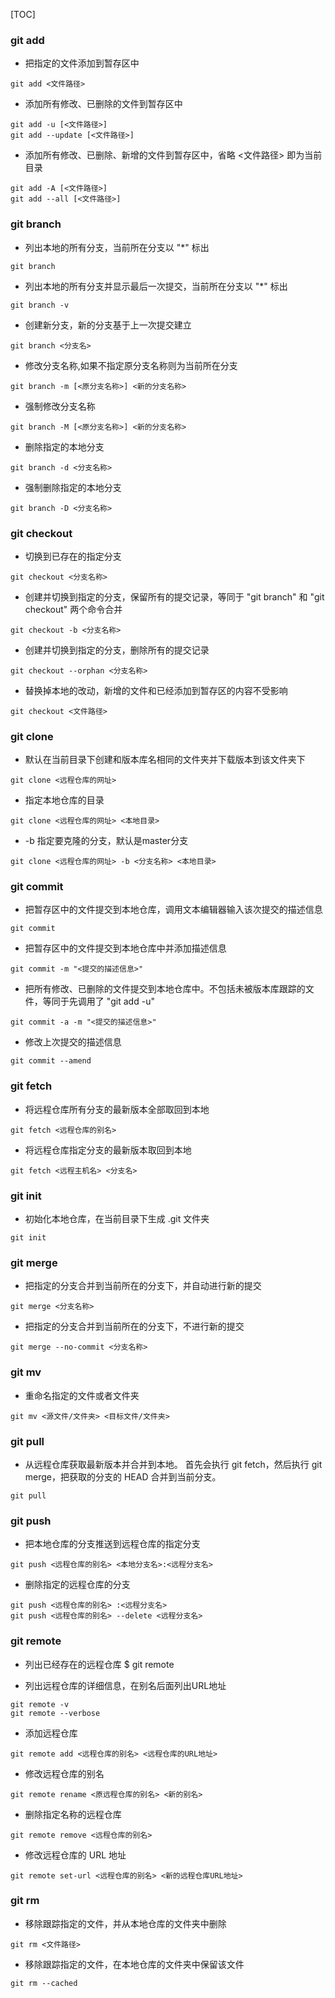 [TOC]

### git add

- 把指定的文件添加到暂存区中

```shell
git add <文件路径>
```

- 添加所有修改、已删除的文件到暂存区中

```shell
git add -u [<文件路径>]
git add --update [<文件路径>]
```

- 添加所有修改、已删除、新增的文件到暂存区中，省略 <文件路径> 即为当前目录

```shell
git add -A [<文件路径>]
git add --all [<文件路径>]
```

### git branch

- 列出本地的所有分支，当前所在分支以 "*" 标出

```shell
git branch
```

- 列出本地的所有分支并显示最后一次提交，当前所在分支以 "*" 标出

```shell
git branch -v
```

- 创建新分支，新的分支基于上一次提交建立

```shell
git branch <分支名>
```

- 修改分支名称,如果不指定原分支名称则为当前所在分支

```shell
git branch -m [<原分支名称>] <新的分支名称>
```

- 强制修改分支名称

```shell
git branch -M [<原分支名称>] <新的分支名称>
```

- 删除指定的本地分支

```shell
git branch -d <分支名称>
```

- 强制删除指定的本地分支

```shell
git branch -D <分支名称>
```

### git checkout

- 切换到已存在的指定分支

```shell
git checkout <分支名称>
```

- 创建并切换到指定的分支，保留所有的提交记录，等同于 "git branch" 和 "git checkout" 两个命令合并

```shell
git checkout -b <分支名称>
```

- 创建并切换到指定的分支，删除所有的提交记录

```shell
git checkout --orphan <分支名称>
```

- 替换掉本地的改动，新增的文件和已经添加到暂存区的内容不受影响

```shell
git checkout <文件路径>
```

### git clone

- 默认在当前目录下创建和版本库名相同的文件夹并下载版本到该文件夹下

```shell
git clone <远程仓库的网址>
```

- 指定本地仓库的目录

```shell
git clone <远程仓库的网址> <本地目录>
```

- -b 指定要克隆的分支，默认是master分支

```shell
git clone <远程仓库的网址> -b <分支名称> <本地目录>
```

### git commit

- 把暂存区中的文件提交到本地仓库，调用文本编辑器输入该次提交的描述信息

```shell
git commit
```

- 把暂存区中的文件提交到本地仓库中并添加描述信息

```shell
git commit -m "<提交的描述信息>"
```

- 把所有修改、已删除的文件提交到本地仓库中。不包括未被版本库跟踪的文件，等同于先调用了 "git add -u"

```shell
git commit -a -m "<提交的描述信息>"
```

- 修改上次提交的描述信息

```shell
git commit --amend
```

### git fetch

- 将远程仓库所有分支的最新版本全部取回到本地

```shell
git fetch <远程仓库的别名>
```

- 将远程仓库指定分支的最新版本取回到本地

```shell
git fetch <远程主机名> <分支名>
```

### git init

- 初始化本地仓库，在当前目录下生成 .git 文件夹

```shell
git init
```

### git merge

- 把指定的分支合并到当前所在的分支下，并自动进行新的提交

```shell
git merge <分支名称>
```

- 把指定的分支合并到当前所在的分支下，不进行新的提交

```shell
git merge --no-commit <分支名称>
```

### git mv

- 重命名指定的文件或者文件夹

```shell
git mv <源文件/文件夹> <目标文件/文件夹>
```

### git pull

- 从远程仓库获取最新版本并合并到本地。 首先会执行 git fetch，然后执行 git merge，把获取的分支的 HEAD 合并到当前分支。

```shell
git pull
```

### git push

- 把本地仓库的分支推送到远程仓库的指定分支

```shell
git push <远程仓库的别名> <本地分支名>:<远程分支名>
```

- 删除指定的远程仓库的分支

```shell
git push <远程仓库的别名> :<远程分支名>
git push <远程仓库的别名> --delete <远程分支名>
```

### git remote

- 列出已经存在的远程仓库
$ git remote

- 列出远程仓库的详细信息，在别名后面列出URL地址

```shell
git remote -v
git remote --verbose
```

- 添加远程仓库

```shell
git remote add <远程仓库的别名> <远程仓库的URL地址>
```

- 修改远程仓库的别名

```shell
git remote rename <原远程仓库的别名> <新的别名>
```

- 删除指定名称的远程仓库

```shell
git remote remove <远程仓库的别名>
```

- 修改远程仓库的 URL 地址

```shell
git remote set-url <远程仓库的别名> <新的远程仓库URL地址>
```

### git rm

- 移除跟踪指定的文件，并从本地仓库的文件夹中删除

```shell
git rm <文件路径>
```

- 移除跟踪指定的文件，在本地仓库的文件夹中保留该文件

```shell
git rm --cached
```

